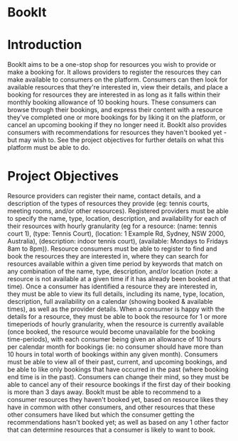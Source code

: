 # BookIt
# Introduction
BookIt aims to be a one-stop shop for resources you wish to provide or make a booking for.
It allows providers to register the resources they can make available to consumers on the
platform. Consumers can then look for available resources that they're interested in, view
their details, and place a booking for resources they are interested in as long as it falls within
their monthly booking allowance of 10 booking hours. These consumers can browse through
their bookings, and express their content with a resource they've completed one or more
bookings for by liking it on the platform, or cancel an upcoming booking if they no longer
need it. BookIt also provides consumers with recommendations for resources they haven't
booked yet - but may wish to. See the project objectives for further details on what this
platform must be able to do.
# Project Objectives
Resource providers can register their name, contact details, and a description of the types of
resources they provide (eg: tennis courts, meeting rooms, and/or other resources).
Registered providers must be able to specify the name, type, location, description, and
availability for each of their resources with hourly granularity (eg for a resource: (name:
tennis court 1), (type: Tennis Court), (location: 1 Example Rd, Sydney, NSW 2000, Australia),
(description: indoor tennis court), (available: Mondays to Fridays 8am to 8pm)). Resource
consumers must be able to register to find and book the resources they are interested in,
where they can search for resources available within a given time period by keywords that
match on any combination of the name, type, description, and/or location (note: a resource
is not available at a given time if it has already been booked at that time). Once a consumer
has identified a resource they are interested in, they must be able to view its full details,
including its name, type, location, description, full availability on a calendar (showing
booked & available times), as well as the provider details. When a consumer is happy with
the details for a resource, they must be able to book the resource for 1 or more timeperiods of hourly granularity, when the resource is currently available (once booked, the
resource would become unavailable for the booking time-periods), with each consumer
being given an allowance of 10 hours per calendar month for bookings (ie: no consumer
should have more than 10 hours in total worth of bookings within any given month).
Consumers must be able to view all of their past, current, and upcoming bookings, and be
able to like only bookings that have occurred in the past (where booking end time is in the
past). Consumers can change their mind, so they must be able to cancel any of their
resource bookings if the first day of their booking is more than 3 days away. BookIt must be
able to recommend to a consumer resources they haven't booked yet, based on resource
likes they have in common with other consumers, and other resources that these other
consumers have liked but which the consumer getting the recommendations hasn't booked
yet; as well as based on any 1 other factor that can determine resources that a consumer is
likely to want to book.
